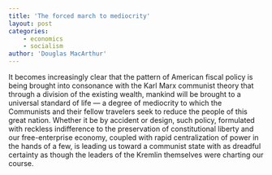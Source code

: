 ```yaml
---
title: 'The forced march to mediocrity'
layout: post
categories:
    - economics
    - socialism
author: 'Douglas MacArthur'
---
```


It becomes increasingly clear that the pattern of American fiscal policy is being brought into consonance with the Karl Marx communist theory that through a division of the existing wealth, mankind will be brought to a universal standard of life — a degree of mediocrity to which the Communists and their fellow travelers seek to reduce the people of this great nation. Whether it be by accident or design, such policy, formulated with reckless indifference to the preservation of constitutional liberty and our free-enterprise economy, coupled with rapid centralization of power in the hands of a few, is leading us toward a communist state with as dreadful certainty as though the leaders of the Kremlin themselves were charting our course.